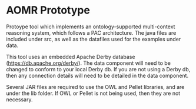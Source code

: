# AOMR Prototype

Protoype tool which implements an ontology-supported multi-context reasoning system, which follows a PAC architecture. The java files are included under src, as well as the datafiles used for the examples under data.

This tool uses an embedded Apache Derby database (https://db.apache.org/derby/). The data component will need to be changed to conform to your local Derby db. If you are not using a Derby db, then any connection details will need to be detailed in the data component. 

Several JAR files are required to use the OWL and Pellet libraries, and are under the lib folder. If OWL or Pellet is not being used, then they are not necessary.
